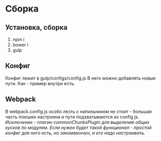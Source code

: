 # Сборка

## Установка, сборка
1. npm i
2. bower i
3. gulp

## Конфиг
Конфиг лежит в gulp/configs/config.js 
В него можно добавлять новые пути. Как - пример внутри есть.

## Webpack
В webpack.config.js особо лезть с напильником не стоит - большая часть плюшек настроена и пути подхватываются из config.js. 
*Исключение - плагин commonChunksPlugin для выделения общих кусков по модулям. Если нужен будет такой функционал - простой конфиг для него есть, но закомменчен, и его надо настраивать.*